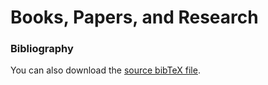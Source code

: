 # Books, Papers, and Research

### Bibliography

You can also download the [source bibTeX file](/reference-material/a16z-ai-survey.bib).

<script src="/js/bib-list-min.js"></script>
<link rel="stylesheet" href="/stylesheets/bib-publication-list.css" type="text/css" />

<!-- we hide the bibtext data to avoid flash of unstyled content -->
<style>
  #bibtex { display: none; }
</style>

<!-- without javascript the bibtex data becomes visible -->
<noscript><style>#bibtex { display: block; }</style></noscript>

<table id="pubTable" class="display" style="margin: 10px;"></table>
<pre id="bibtex">

</pre>

<script>
$( document ).ready(function() {
    $.get('/reference-material/a16z-ai-survey.bib', function(data) {

        $("#bibtex").text(data);
        bibtexify("#bibtex", "pubTable", {});
    }, 'text');
});
</script>
